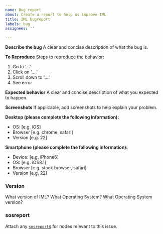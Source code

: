 ```yaml
---
name: Bug report
about: Create a report to help us improve IML
title: IML bugreport
labels: bug
assignees: ''

---
```


**Describe the bug**
A clear and concise description of what the bug is.

**To Reproduce**
Steps to reproduce the behavior:
1. Go to '...'
2. Click on '....'
3. Scroll down to '....'
4. See error

**Expected behavior**
A clear and concise description of what you expected to happen.

**Screenshots**
If applicable, add screenshots to help explain your problem.

**Desktop (please complete the following information):**
 - OS: [e.g. iOS]
 - Browser [e.g. chrome, safari]
 - Version [e.g. 22]

**Smartphone (please complete the following information):**
 - Device: [e.g. iPhone6]
 - OS: [e.g. iOS8.1]
 - Browser [e.g. stock browser, safari]
 - Version [e.g. 22]

### Version
What version of IML?
What Operating System?
What Operating System version?

### sosreport

Attach any [`sosreport`s](https://whamcloud.github.io/Online-Help/docs/Install_Guide/ig_ch_15_appD_getting_help.html) for nodes relevant to this issue.

